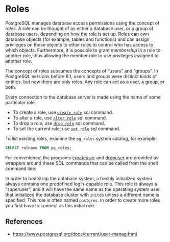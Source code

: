 # Roles

PostgreSQL manages database access permissions using the concept of _roles_. A role can be thought of as either a database user, or a group of database users, depending on how the role is set up. Roles can own database objects (for example, tables and functions) and can assign privileges on those objects to other roles to control who has access to which objects. Furthermore, it is possible to grant _membership_ in a role to another role, thus allowing the member role to use privileges assigned to another role.

The concept of roles subsumes the concepts of “users” and “groups”. In PostgreSQL versions before 8.1, users and groups were distinct kinds of entities, but now there are only roles. Any role can act as a user, a group, or both.

Every connection to the database server is made using the name of some particular role.

- To create a role, use [`create role`](postgres/commands/create-role.md) sql command.
- To alter a role, use [`alter role`](postgres/commands/alter-role) sql command.
- To drop a role, use [`drop role`](postgres/commands/drop-role) sql command.
- To set the current role, use [`set role`](postgres/commands/set-role) sql command.

To list existing roles, examine the `pg_roles` system catalog, for example:

```sql
SELECT rolname FROM pg_roles;
```

For convenience, the programs [createuser](https://www.postgresql.org/docs/current/app-createuser.html "createuser") and [dropuser](https://www.postgresql.org/docs/current/app-dropuser.html "dropuser") are provided as wrappers around these SQL commands that can be called from the shell command line:

In order to bootstrap the database system, a freshly initialized system always contains one predefined login-capable role. This role is always a “superuser”, and it will have the same name as the operating system user that initialized the database cluster with `initdb` unless a different name is specified. This role is often named `postgres`. In order to create more roles you first have to connect as this initial role.

## References

- https://www.postgresql.org/docs/current/user-manag.html
